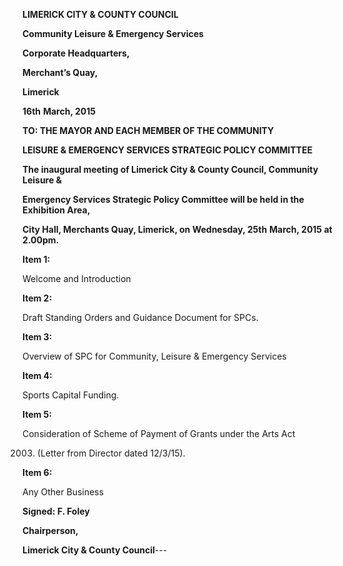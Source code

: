 **LIMERICK CITY & COUNTY COUNCIL**

**Community Leisure & Emergency Services**

**Corporate Headquarters,**

**Merchant’s Quay,**

**Limerick**

**16th** **March, 2015**

**TO: THE MAYOR AND EACH MEMBER OF THE COMMUNITY**

**LEISURE & EMERGENCY SERVICES STRATEGIC POLICY COMMITTEE**

**The inaugural meeting of Limerick City & County Council, Community Leisure &**

**Emergency Services Strategic Policy Committee will be held in the Exhibition Area,**

**City Hall, Merchants Quay, Limerick, on Wednesday, 25th** **March, 2015 at 2.00pm.**

**Item 1:**

Welcome and Introduction

**Item 2:**

Draft Standing Orders and Guidance Document for SPCs.

**Item 3:**

Overview of SPC for Community, Leisure & Emergency Services

**Item 4:**

Sports Capital Funding.

**Item 5:**

Consideration of Scheme of Payment of Grants under the Arts Act

2003. (Letter from Director dated 12/3/15).

**Item 6:**

Any Other Business

**Signed: F. Foley**

**Chairperson,**

**Limerick City & County Council**---
